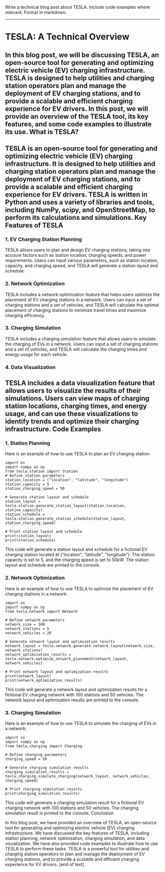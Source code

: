  Write a technical blog post about TESLA. Include code examples where relevant. Format in markdown.

---

TESLA: A Technical Overview
============================

In this blog post, we will be discussing TESLA, an open-source tool for generating and optimizing electric vehicle (EV) charging infrastructure. TESLA is designed to help utilities and charging station operators plan and manage the deployment of EV charging stations, and to provide a scalable and efficient charging experience for EV drivers. In this post, we will provide an overview of the TESLA tool, its key features, and some code examples to illustrate its use.
What is TESLA?
------------------

TESLA is an open-source tool for generating and optimizing electric vehicle (EV) charging infrastructure. It is designed to help utilities and charging station operators plan and manage the deployment of EV charging stations, and to provide a scalable and efficient charging experience for EV drivers. TESLA is written in Python and uses a variety of libraries and tools, including NumPy, scipy, and OpenStreetMap, to perform its calculations and simulations.
Key Features of TESLA
------------------------

### 1. EV Charging Station Planning

TESLA allows users to plan and design EV charging stations, taking into account factors such as station location, charging speeds, and power requirements. Users can input various parameters, such as station location, capacity, and charging speed, and TESLA will generate a station layout and schedule.
### 2. Network Optimization

TESLA includes a network optimization feature that helps users optimize the placement of EV charging stations in a network. Users can input a set of charging stations and a set of vehicles, and TESLA will calculate the optimal placement of charging stations to minimize travel times and maximize charging efficiency.
### 3. Charging Simulation

TESLA includes a charging simulation feature that allows users to simulate the charging of EVs in a network. Users can input a set of charging stations and a set of vehicles, and TESLA will calculate the charging times and energy usage for each vehicle.
### 4. Data Visualization

TESLA includes a data visualization feature that allows users to visualize the results of their simulations. Users can view maps of charging station locations, charging times, and energy usage, and can use these visualizations to identify trends and optimize their charging infrastructure.
Code Examples
------------------------

### 1. Station Planning


Here is an example of how to use TESLA to plan an EV charging station:
```
import os
import numpy as np
from tesla.station import Station
# Define station parameters
station_location = ("location", "latitude", "longitude")
station_capacity = 5
station_charging_speed = 50

# Generate station layout and schedule
station_layout = tesla.station.generate_station_layout(station_location, station_capacity)
station_schedule = tesla.station.generate_station_schedule(station_layout, station_charging_speed)

# Print station layout and schedule
print(station_layout)
print(station_schedule)
```
This code will generate a station layout and schedule for a fictional EV charging station located at ("location", "latitude", "longitude"). The station capacity is set to 5, and the charging speed is set to 50kW. The station layout and schedule are printed to the console.
### 2. Network Optimization

Here is an example of how to use TESLA to optimize the placement of EV charging stations in a network:
```
import os
import numpy as np
from tesla.network import Network

# Define network parameters
network_size = 100
network_stations = 5
network_vehicles = 20

# Generate network layout and optimization results
network_layout = tesla.network.generate_network_layout(network_size, network_stations)
network_optimization_results = tesla.network.optimize_network_placement(network_layout, network_vehicles)

# Print network layout and optimization results
print(network_layout)
print(network_optimization_results)
```
This code will generate a network layout and optimization results for a fictional EV charging network with 100 stations and 50 vehicles. The network layout and optimization results are printed to the console.
### 3. Charging Simulation

Here is an example of how to use TESLA to simulate the charging of EVs in a network:
```
import os
import numpy as np
from tesla.charging import Charging

# Define charging parameters
charging_speed = 50

# Generate charging simulation results
charging_simulation_results = tesla.charging.simulate_charging(network_layout, network_vehicles, charging_speed)

# Print charging simulation results
print(charging_simulation_results)
```
This code will generate a charging simulation result for a fictional EV charging network with 100 stations and 50 vehicles. The charging simulation result is printed to the console.
Conclusion

In this blog post, we have provided an overview of TESLA, an open-source tool for generating and optimizing electric vehicle (EV) charging infrastructure. We have discussed the key features of TESLA, including station planning, network optimization, charging simulation, and data visualization. We have also provided code examples to illustrate how to use TESLA to perform these tasks. TESLA is a powerful tool for utilities and charging station operators to plan and manage the deployment of EV charging stations, and to provide a scalable and efficient charging experience for EV drivers. [end of text]


